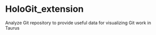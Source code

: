 # HoloGit_extension
Analyze Git repository to provide useful data for visualizing Git work in Taurus
